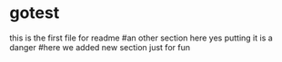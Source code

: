 # gotest
this is the first file for readme
#an other section here
yes putting it is a danger
#here we added new section just for fun

